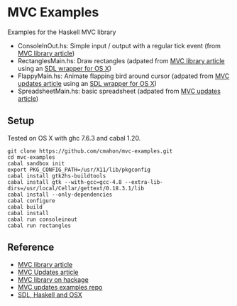 # MVC Examples

Examples for the Haskell MVC library

* ConsoleInOut.hs: Simple input / output with a regular tick event (from [MVC library article][mvc-article])
* RectanglesMain.hs: Draw rectangles (adpated from [MVC library article][mvc-article] using an [SDL wrapper for OS X][sdl-osx-article])
* FlappyMain.hs: Animate flapping bird around cursor (adpated from [MVC updates article][mvc-updates-article] using an [SDL wrapper for OS X][sdl-osx-article])
* SpreadsheetMain.hs: basic spreadsheet (adpated from [MVC updates article][mvc-updates-article])

## Setup

Tested on OS X with ghc 7.6.3 and cabal 1.20.

    git clone https://github.com/cmahon/mvc-examples.git
    cd mvc-examples
    cabal sandbox init
    export PKG_CONFIG_PATH=/usr/X11/lib/pkgconfig
    cabal install gtk2hs-buildtools
    cabal install gtk --with-gcc=gcc-4.8 --extra-lib-dirs=/usr/local/Cellar/gettext/0.18.3.1/lib
    cabal install --only-dependencies
    cabal configure
    cabal build
    cabal install
    cabal run consoleinout
    cabal run rectangles

## Reference

* [MVC library article][mvc-article]
* [MVC Updates article][mvc-updates-article]
* [MVC library on hackage](http://hackage.haskell.org/package/mvc)
* [MVC updates examples repo](https://github.com/Gabriel439/Haskell-MVC-Updates-Examples-Library)
* [SDL, Haskell and OSX][sdl-osx-article]


[mvc-article]: http://www.haskellforall.com/2014/04/model-view-controller-haskell-style.html "MVC Article Link"
[mvc-updates-article]: http://www.haskellforall.com/2014/06/spreadsheet-like-programming-in-haskell.html "MVC Updates Article Link"
[sdl-osx-article]: http://www.witwenmacher.com/posts/2012-12-31-SDL-and-haskell.html "SDL OSX Article Link"